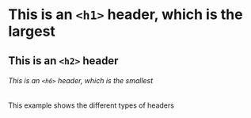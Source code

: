 # This is an `<h1>` header, which is the largest

## This is an `<h2>` header

###### This is an `<h6>` header, which is the smallest

 This example shows the different types of headers 
